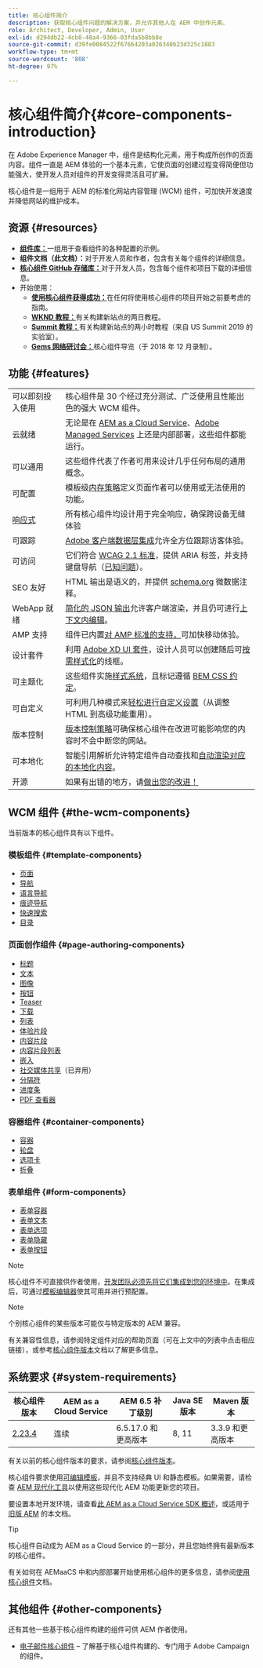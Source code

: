 ```yaml
---
title: 核心组件简介
description: 获取核心组件问题的解决方案，并允许其他人在 AEM 中创作元素。
role: Architect, Developer, Admin, User
exl-id: d294db22-4cb0-48a4-9366-03fda5b8bb8e
source-git-commit: d39fe0084522f67664203a026340b23d325c1883
workflow-type: tm+mt
source-wordcount: '808'
ht-degree: 97%

---
```



# 核心组件简介{#core-components-introduction}

在 Adobe Experience Manager 中，组件是结构化元素，用于构成所创作的页面内容。组件一直是 AEM 体验的一个基本元素，它使页面的创建过程变得简便但功能强大，使开发人员对组件的开发变得灵活且可扩展。

核心组件是一组用于 AEM 的标准化网站内容管理 (WCM) 组件，可加快开发速度并降低网站的维护成本。

## 资源 {#resources}

* **[组件库：](https://www.adobe.com/go/aem_cmp_library_cn)**&#x200B;一组用于查看组件的各种配置的示例。
* **组件文档（此文档）：**&#x200B;对于开发人员和作者，包含有关每个组件的详细信息。
* **[核心组件 GitHub 存储库：](https://github.com/adobe/aem-core-wcm-components)**&#x200B;对于开发人员，包含每个组件和项目下载的详细信息。
* 开始使用：
   * **[使用核心组件获得成功：](/help/developing/success.md)**&#x200B;在任何将使用核心组件的项目开始之前要考虑的指南。
   * **[WKND 教程：](https://experienceleague.adobe.com/docs/experience-manager-learn/getting-started-wknd-tutorial-develop/overview.html?lang=zh-Hans)**&#x200B;有关构建新站点的两日教程。
   * **[Summit 教程：](https://expleague.azureedge.net/labs/L767/index.html)**&#x200B;有关构建新站点的两小时教程（来自 US Summit 2019 的实验室）。
   * **[Gems 网络研讨会：](https://helpx.adobe.com/cn/experience-manager/kt/eseminars/gems/AEM-Core-Components.html)**&#x200B;核心组件导览（于 2018 年 12 月录制）。

## 功能 {#features}

|  |  |
|---|---|
| 可以即刻投入使用 | 核心组件是 30 个经过充分测试、广泛使用且性能出色的强大 WCM 组件。 |
| 云就绪 | 无论是在 [AEM as a Cloud Service](https://experienceleague.adobe.com/docs/experience-manager-cloud-service/landing/home.html?lang=zh-Hans)、[Adobe Managed Services](https://github.com/adobe/aem-project-archetype/tree/master/src/main/archetype/dispatcher.ams) 上还是内部部署，这些组件都能运行。 |
| 可以通用 | 这些组件代表了作者可用来设计几乎任何布局的通用概念。 |
| 可配置 | 模板级[内存策略](https://experienceleague.adobe.com/docs/experience-manager-cloud-service/content/implementing/developing/full-stack/components-templates/templates.html?lang=zh-Hans#content-policies)定义页面作者可以使用或无法使用的功能。 |
| [响应式](responsive.md) | 所有核心组件均设计用于完全响应，确保跨设备无缝体验 |
| 可跟踪 | [Adobe 客户端数据层集成](/help/developing/data-layer/overview.md)允许全方位跟踪访客体验。 |
| 可访问 | 它们符合 [WCAG 2.1 标准](https://www.w3.org/TR/WCAG21/)，提供 ARIA 标签，并支持键盘导航（[已知问题](https://github.com/adobe/aem-core-wcm-components/issues?utf8=✓&amp;q=is%3Aissue+is%3Aopen+accessibility+in%3Atitle)）。 |
| SEO 友好 | HTML 输出是语义的，并提供 [schema.org](https://schema.org) 微数据注释。 |
| WebApp 就绪 | [简化的 JSON 输出](https://experienceleague.adobe.com/docs/experience-manager-learn/foundation/development/develop-sling-model-exporter.html?lang=zh-Hans)允许客户端渲染，并且仍可进行[上下文内编辑](https://experienceleague.adobe.com/docs/experience-manager-learn/sites/spa-editor/spa-editor-framework-feature-video-use.html?lang=zh-Hans)。 |
| AMP 支持 | 组件已内置[对 AMP 标准的支持，](/help/developing/amp.md)可加快移动体验。 |
| 设计套件 | 利用 [Adobe XD UI 套件](https://experienceleague.adobe.com/docs/experience-manager-learn/assets/AEM-CoreComponents-UI-Kit.xd)，设计人员可以创建随后可[按需样式化](https://github.com/adobe/aem-guides-wknd/releases/download/aem-guides-wknd-0.0.2/AEM_UI-kit-WKND.xd)的线框。 |
| 可主题化 | 这些组件实施[样式系统](https://experienceleague.adobe.com/docs/experience-manager-cloud-service/content/sites/authoring/features/style-system.html)，且标记遵循 [BEM CSS 约定](https://getbem.com/)。 |
| 可自定义 | 可利用几种模式来[轻松进行自定义设置](developing/customizing.md)（从调整 HTML 到高级功能重用）。 |
| 版本控制 | [版本控制策略](https://github.com/adobe/aem-core-wcm-components/wiki/Versioning-policies)可确保核心组件在改进可能影响您的内容时不会中断您的网站。 |
| 可本地化 | 智能引用解析允许特定组件自动查找和[自动渲染对应的本地化内容](get-started/localization.md)。 |
| 开源 | 如果有出错的地方，请[做出您的改进！](https://github.com/adobe/aem-core-wcm-components/blob/master/CONTRIBUTING.md) |


## WCM 组件 {#the-wcm-components}

当前版本的核心组件具有以下组件。

### 模板组件 {#template-components}

* [页面](components/page.md)
* [导航](components/navigation.md)
* [语言导航](components/language-navigation.md)
* [痕迹导航](components/breadcrumb.md)
* [快速搜索](components/quick-search.md)
* [目录](components/tableofcontents.md)

### 页面创作组件 {#page-authoring-components}

* [标题](components/title.md)
* [文本](components/text.md)
* [图像](components/image.md)
* [按钮](components/button.md)
* [Teaser](components/teaser.md)
* [下载](components/download.md)
* [列表](components/list.md)
* [体验片段](components/experience-fragment.md)
* [内容片段](components/content-fragment-component.md)
* [内容片段列表](components/content-fragment-list.md)
* [嵌入](components/embed.md)
* [社交媒体共享](components/sharing.md)（已弃用）
* [分隔符](components/separator.md)
* [进度条](components/progress-bar.md)
* [PDF 查看器](components/pdf-viewer.md)

### 容器组件 {#container-components}

* [容器](components/container.md)
* [轮盘](components/carousel.md)
* [选项卡](components/tabs.md)
* [折叠](components/accordion.md)

### 表单组件 {#form-components}

* [表单容器](components/forms/form-container.md)
* [表单文本](components/forms/form-text.md)
* [表单选项](components/forms/form-options.md)
* [表单隐藏](components/forms/form-hidden.md)
* [表单按钮](components/forms/form-button.md)

>[!NOTE]
>
>核心组件不可直接供作者使用，[开发团队必须先将它们集成到您的环境中](get-started/using.md)。在集成后，可通过[模板编辑器](https://experienceleague.adobe.com/docs/experience-manager-cloud-service/sites/authoring/features/templates.html?lang=zh-Hans)使其可用并进行预配置。

>[!NOTE]
>
>个别核心组件的某些版本可能仅与特定版本的 AEM 兼容。
>
>有关兼容性信息，请参阅特定组件对应的帮助页面（可在上文中的列表中点击相应链接），或参考[核心组件版本](versions.md)文档以了解更多信息。

## 系统要求 {#system-requirements}

| 核心组件版本 | AEM as a Cloud Service | AEM 6.5 补丁级别 | Java SE 版本 | Maven 版本 |
|---------|---------|---------|---------|---------|
| [2.23.4](https://github.com/adobe/aem-core-wcm-components/releases/tag/core.wcm.components.reactor-2.23.4) | 连续 | 6.5.17.0 和更高版本 | 8, 11 | 3.3.9 和更高版本 |

有关以前的核心组件版本的要求，请参阅[核心组件版本](versions.md)。

核心组件要求使用[可编辑模板](https://experienceleague.adobe.com/docs/experience-manager-learn/sites/page-authoring/template-editor-feature-video-use.html)，并且不支持经典 UI 和静态模板。如果需要，请检查 [AEM 现代化工具](https://opensource.adobe.com/aem-modernize-tools/)以使用这些现代化 AEM 功能更新您的项目。

要设置本地开发环境，请查看[此 AEM as a Cloud Service SDK 概述](https://experienceleague.adobe.com/docs/experience-manager-learn/cloud-service/local-development-environment-set-up/overview.html?lang=zh-Hans)，或适用于[旧版 AEM](https://experienceleague.adobe.com/docs/experience-manager-learn/foundation/development/set-up-a-local-aem-development-environment.html?lang=zh-Hans) 的本文档。

>[!TIP]
>
>核心组件自动成为 AEM as a Cloud Service 的一部分，并且您始终拥有最新版本的核心组件。
>
>有关如何在 AEMaaCS 中和内部部署开始使用核心组件的更多信息，请参阅[使用核心组件](/help/get-started/using.md)文档。

## 其他组件  {#other-components}

还有其他一些基于核心组件构建的组件可供 AEM 作者使用。

* [电子邮件核心组件](/help/email/introduction.md) – 了解基于核心组件构建的、专门用于 Adobe Campaign 的组件。
